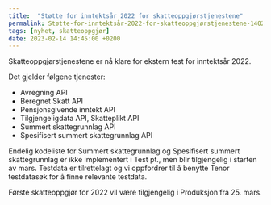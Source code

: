 ```yaml
---
title:  "Støtte for inntektsår 2022 for skatteoppgjørstjenestene"
permalink: Støtte-for-inntektsår-2022-for-skatteoppgjørstjenestene-14022023.html
tags: [nyhet, skatteoppgjør]
date: 2023-02-14 14:45:00 +0200
---
```

Skatteoppgjørstjenestene er nå klare for ekstern test for inntektsår 2022.

Det gjelder følgene tjenester: 
* Avregning API
* Beregnet Skatt API
* Pensjonsgivende inntekt API
* Tilgjengeligdata API, Skatteplikt API
* Summert skattegrunnlag API
* Spesifisert summert skattegrunnlag API

Endelig kodeliste for Summert skattegrunnlag og Spesifisert summert skattegrunnlag er ikke implementert i Test pt., men blir tilgjengelig i starten av mars.
Testdata er tilrettelagt og vi oppfordrer til å benytte Tenor testdatasøk for å finne relevante testdata.

Første skatteoppgjør for 2022 vil være tilgjengelig i Produksjon fra 25. mars.
